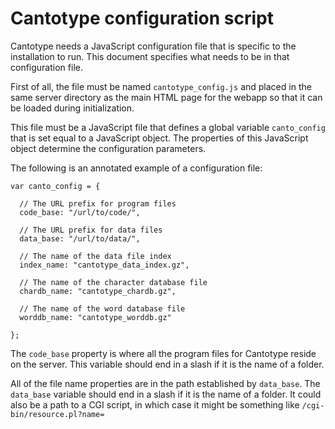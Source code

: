 # Cantotype configuration script

Cantotype needs a JavaScript configuration file that is specific to the installation to run.  This document specifies what needs to be in that configuration file.

First of all, the file must be named `cantotype_config.js` and placed in the same server directory as the main HTML page for the webapp so that it can be loaded during initialization.

This file must be a JavaScript file that defines a global variable `canto_config` that is set equal to a JavaScript object.  The properties of this JavaScript object determine the configuration parameters.

The following is an annotated example of a configuration file:

    var canto_config = {

      // The URL prefix for program files
      code_base: "/url/to/code/",

      // The URL prefix for data files
      data_base: "/url/to/data/",

      // The name of the data file index
      index_name: "cantotype_data_index.gz",

      // The name of the character database file
      chardb_name: "cantotype_chardb.gz",

      // The name of the word database file
      worddb_name: "cantotype_worddb.gz"

    };

The `code_base` property is where all the program files for Cantotype reside on the server.  This variable should end in a slash if it is the name of a folder.

All of the file name properties are in the path established by `data_base`.  The `data_base` variable should end in a slash if it is the name of a folder.  It could also be a path to a CGI script, in which case it might be something like `/cgi-bin/resource.pl?name=`
